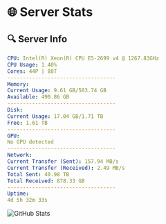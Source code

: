 # 🌐 Server Stats
## 🔍 Server Info
```yaml
CPU: Intel(R) Xeon(R) CPU E5-2699 v4 @ 1267.83GHz
CPU Usage: 1.40%
Cores: 44P | 88T
-----------------------------------
Memory:
Current Usage: 9.61 GB/503.74 GB
Available: 490.86 GB
-----------------------------------
Disk:
Current Usage: 17.04 GB/1.71 TB
Free: 1.61 TB
-----------------------------------
GPU:
No GPU detected
-----------------------------------
Network:
Current Transfer (Sent): 157.94 MB/s
Current Transfer (Received): 2.49 MB/s
Total Sent: 40.98 TB
Total Received: 878.33 GB
-----------------------------------
Uptime:
4d 5h 32m 33s
```
![GitHub Stats](https://img.shields.io/badge/Updated-2025-02-12_04:15:51-blue)